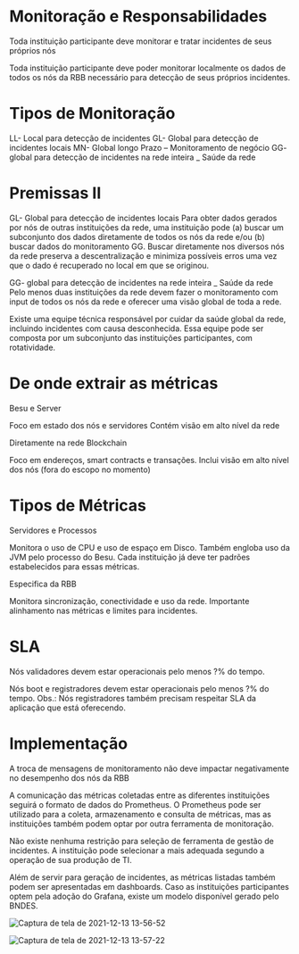 


# Monitoração e Responsabilidades 
Toda instituição participante deve monitorar e tratar incidentes de seus próprios nós

Toda instituição participante deve poder monitorar localmente os dados de todos os nós da RBB necessário para detecção de seus próprios incidentes.

# Tipos de Monitoração

LL- Local para detecção de incidentes
GL- Global para detecção de incidentes locais
MN- Global longo Prazo – Monitoramento de negócio 
GG- global para detecção de incidentes na rede inteira _ Saúde da rede

#  Premissas II 

GL- Global para detecção de incidentes locais
Para obter dados gerados por nós de outras instituições da rede, uma instituição pode
    (a) buscar um subconjunto dos dados diretamente de todos os nós da rede e/ou 
    (b) buscar dados do monitoramento GG. 
Buscar diretamente nos diversos nós da rede preserva a descentralização e minimiza possíveis erros uma vez que o dado é recuperado no local em que se originou.



GG- global para detecção de incidentes na rede inteira _ Saúde da rede
Pelo menos duas instituições da rede devem fazer o monitoramento com input de todos os nós da rede e oferecer uma visão global de toda a rede.

Existe uma equipe técnica responsável por cuidar da saúde global da rede, incluindo incidentes com causa desconhecida. Essa equipe pode ser composta por um subconjunto das instituições participantes, com rotatividade.

#  De onde extrair as métricas 

Besu e Server

Foco em estado dos nós e servidores
Contém visão em alto nível da rede




Diretamente na rede Blockchain 

Foco em endereços, smart contracts e transações. 
Inclui visão em alto nível dos nós
(fora do escopo no momento)

# Tipos de Métricas

Servidores e Processos 

Monitora o uso de CPU e uso de espaço em Disco. Também engloba uso da JVM pelo processo do Besu.
Cada instituição já deve ter padrões estabelecidos para essas métricas.


Especifica da RBB

Monitora sincronização, conectividade e uso da rede.
Importante alinhamento nas métricas e limites para incidentes.


# SLA

Nós validadores devem estar operacionais pelo menos ?% do tempo.


Nós boot e registradores devem estar operacionais pelo menos ?% do tempo. Obs.: Nós registradores também precisam respeitar SLA da aplicação que está oferecendo.

# Implementação

A troca de mensagens de monitoramento não deve impactar negativamente no desempenho dos nós da RBB

A comunicação das métricas coletadas entre as diferentes instituições seguirá o formato de dados do Prometheus. O Prometheus pode ser utilizado para a coleta, armazenamento e consulta de métricas, mas as instituições também podem optar por outra ferramenta de monitoração.

Não existe nenhuma restrição para seleção de ferramenta de gestão de incidentes. A instituição pode selecionar a mais adequada segundo a operação de sua produção de TI.

Além de servir para geração de incidentes, as métricas listadas também podem ser apresentadas em dashboards. Caso as instituições participantes optem pela adoção do Grafana, existe um modelo disponível gerado pelo BNDES. 


![Captura de tela de 2021-12-13 13-56-52](https://user-images.githubusercontent.com/71888455/146039396-ff30f6e3-aa6a-454f-81c4-0860e2dcb49b.png)



![Captura de tela de 2021-12-13 13-57-22](https://user-images.githubusercontent.com/71888455/146040387-c44dfe6f-3e66-4cb1-acd7-dd2ae58bf8c6.png)





